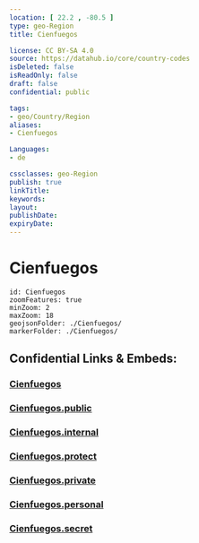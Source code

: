```yaml
---
location: [ 22.2 , -80.5 ] 
type: geo-Region
title: Cienfuegos

license: CC BY-SA 4.0
source: https://datahub.io/core/country-codes
isDeleted: false
isReadOnly: false
draft: false
confidential: public

tags:
- geo/Country/Region
aliases:
- Cienfuegos

Languages:
- de

cssclasses: geo-Region
publish: true
linkTitle: 
keywords: 
layout: 
publishDate: 
expiryDate: 
---
```


# Cienfuegos

```leaflet
id: Cienfuegos
zoomFeatures: true 
minZoom: 2 
maxZoom: 18
geojsonFolder: ./Cienfuegos/
markerFolder: ./Cienfuegos/
```


## Confidential Links & Embeds: 

### [Cienfuegos](/_Standards/Earth/Continent/America~Caribbean/Cuba/provinces~Cuba/Cienfuegos.md) 

### [Cienfuegos.public](/_public/Earth/Continent/America~Caribbean/Cuba/provinces~Cuba/Cienfuegos.public.md) 

### [Cienfuegos.internal](/_internal/Earth/Continent/America~Caribbean/Cuba/provinces~Cuba/Cienfuegos.internal.md) 

### [Cienfuegos.protect](/_protect/Earth/Continent/America~Caribbean/Cuba/provinces~Cuba/Cienfuegos.protect.md) 

### [Cienfuegos.private](/_private/Earth/Continent/America~Caribbean/Cuba/provinces~Cuba/Cienfuegos.private.md) 

### [Cienfuegos.personal](/_personal/Earth/Continent/America~Caribbean/Cuba/provinces~Cuba/Cienfuegos.personal.md) 

### [Cienfuegos.secret](/_secret/Earth/Continent/America~Caribbean/Cuba/provinces~Cuba/Cienfuegos.secret.md)

